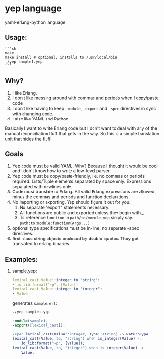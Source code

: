 yep language
===

yaml-erlang-python language

## Usage:

    ```sh
    make
    make install # optional, installs to /usr/local/bin
    ./yep sample1.yep
    ```

## Why?

1. I like Erlang.
1. I don't like messing around with commas and periods when I copy/paste code.
1. I don't like having to keep `-module`, `-export` and `-spec` directives in sync with changing code.
1. I also like YAML and Python.

Basically I want to write Erlang code but I don't want to deal with any of the manual reconciliation fluff that gets in the way.
So this is a simple translation unit that hides the fluff.

## Goals
1. Yep code must be valid YAML.  Why?  Because I thought it would be cool and I don't know how to write a low-level parser.
1. Yep code must be copy/paste-friendly, i.e. no commas or periods required.  Lists/Tuple elements separated by space only.  Expressions separated with newlines only.
1. Code must translate to Erlang.  All valid Erlang expressions are allowed, minus the commas and periods and function declarations.
1. No importing or exporting.  Yep should figure it out for you.
   1. No separate "export" statements necessary.
   2. All functions are public and exported unless they begin with _  
   3. To reference `function` in `path/to/module.yep` simply say: `path:to:module:function(Args...)`
1. optional type specifications must be in-line, no separate -spec directives.
1. first-class string objects enclosed by double-quotes.  They get translated to erlang binaries.

## Examples:
1. sample.yep:

    ```yaml
    lexical cast Value::integer to "string":
    - io_lib:format("~p", [Value])
    lexical cast Value::integer to "integer":
    - Value
    ```
   
    generates `sample.erl`:

    ```sh
    ./yep sample1.yep
    ```
   
    ```erlang
    -module(sample).
    -export([lexical_cast]).

    -spec lexical_cast(Value::integer, Type::string) -> ReturnType.
    lexical_cast(Value, to, "string") when is_integer(Value) ->
        io_lib:format("~p", [Value]);
    lexical_cast(Value, to, "integer") when is_integer(Value) ->
        Value.   
    ```
